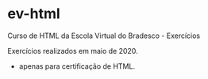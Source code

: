 # ev-html
Curso de HTML da Escola Virtual do Bradesco - Exercícios 

Exercícios realizados em maio de 2020.
- apenas para certificação de HTML.
